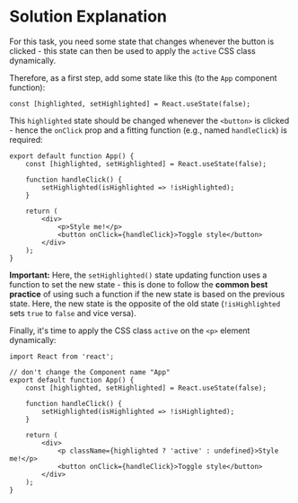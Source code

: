 # Solution Explanation

For this task, you need some state that changes whenever the button is clicked - this state can then be used to apply the `active` CSS class dynamically.

Therefore, as a first step, add some state like this (to the `App` component function):

```
const [highlighted, setHighlighted] = React.useState(false);
```

This `highlighted` state should be changed whenever the `<button>` is clicked - hence the `onClick` prop and a fitting function (e.g., named `handleClick`) is required:

```
export default function App() {
    const [highlighted, setHighlighted] = React.useState(false);

    function handleClick() {
        setHighlighted(isHighlighted => !isHighlighted);
    }

    return (
        <div>
            <p>Style me!</p>
            <button onClick={handleClick}>Toggle style</button>
        </div>
    );
}
```

<b>Important:</b> Here, the `setHighlighted()` state updating function uses a function to set the new state - this is done to follow the <b>common best practice</b> of using such a function if the new state is based on the previous state. Here, the new state is the opposite of the old state (`!isHighlighted` sets `true` to `false` and vice versa).

Finally, it's time to apply the CSS class `active` on the `<p>` element dynamically:

```
import React from 'react';

// don't change the Component name "App"
export default function App() {
    const [highlighted, setHighlighted] = React.useState(false);

    function handleClick() {
        setHighlighted(isHighlighted => !isHighlighted);
    }

    return (
        <div>
            <p className={highlighted ? 'active' : undefined}>Style me!</p>
            <button onClick={handleClick}>Toggle style</button>
        </div>
    );
}
```
